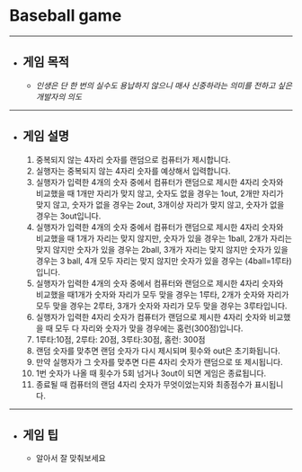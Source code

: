 # Baseball game
-----------------------------------------------------
+ ## 게임 목적
  + *인생은 단 한 번의 실수도 용납하지 않으니 매사 신중하라는 의미를 전하고 싶은 개발자의 의도*
---------------------------------------------------------------------------------------------------------
+ ## 게임 설명
  1. 중복되지 않는 4자리 숫자를 랜덤으로 컴퓨터가 제시합니다.
  2. 실행자는 중복되지 않는 4자리 숫자를 예상해서 입력합니다.
  3. 실행자가 입력한 4개의 숫자 중에서 컴퓨터가 랜덤으로 제시한 4자리 숫자와 비교했을 때 1개만 자리가 맞지 않고, 숫자도 없을 경우는 1out, 2개만 자리가 맞지 않고, 숫자가 없을  경우는  2out, 3개이상 자리가 맞지 않고, 숫자가 없을 경우는 3out입니다.
  4. 실행자가 입력한 4개의 숫자 중에서 컴퓨터가 랜덤으로 제시한 4자리 숫자와 비교했을 때 1개가 자리는 맞지 않지만, 숫자가 있을 경우는 1ball, 2개가 자리는 맞지 않지만 숫자가 있을 경우는 2ball, 3개가 자리는 맞지 않지만 숫자가 있을 경우는 3 ball, 4개 모두 자리는 맞지 않지만 숫자가 있을 경우는 (4ball=1루타) 입니다.
  5. 실행자가 입력한 4개의 숫자 중에서 컴퓨터와 랜덤으로 제시한 4자리 숫자와 비교했을 때1개가 숫자와 자리가 모두 맞을 경우는 1루타, 2개가 숫자와 자리가 모두 맞을 경우는  2루타, 3개가 숫자와 자리가 모두 맞을 경우는 3루타입니다.
  6. 실행자가 입력한 4자리 숫자가 컴퓨터가 랜덤으로 제시한 4자리 숫자와 비교했을 때 모두 다 자리와 숫자가 맞을 경우에는 홈런(300점)입니다.
  7. 1루타:10점, 2루타: 20점, 3루타:30점, 홈런: 300점
  8. 랜덤 숫자를 맞추면 랜덤 숫자가 다시 제시되며 횟수와 out은 초기화됩니다.
  9. 만약 실행자가 그 숫자를 맞추면 다른 4자리 숫자가 랜덤으로 또 제시됩니다.
  10. 1번 숫자가 나올 때 횟수가 5회 넘거나  3out이 되면 게임은 종료됩니다.
  11. 종료될 때 컴퓨터의 랜덤 4자리 숫자가 무엇이었는지와 최종점수가 표시됩니다.
-------------------------------------------------------------------------------------
+ ## 게임 팁
  + 알아서 잘 맞춰보세요
    

